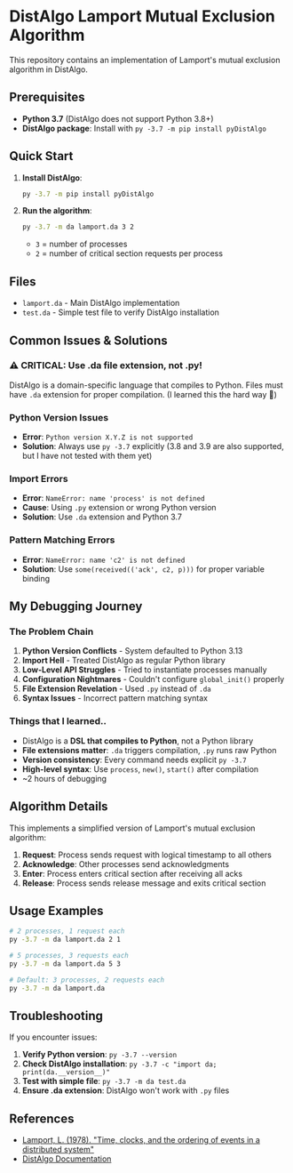 # DistAlgo Lamport Mutual Exclusion Algorithm

This repository contains an implementation of Lamport's mutual exclusion algorithm in DistAlgo.

## Prerequisites

- **Python 3.7** (DistAlgo does not support Python 3.8+)
- **DistAlgo package**: Install with `py -3.7 -m pip install pyDistAlgo`

## Quick Start

1. **Install DistAlgo**:
   ```bash
   py -3.7 -m pip install pyDistAlgo
   ```

2. **Run the algorithm**:
   ```bash
   py -3.7 -m da lamport.da 3 2
   ```
   - `3` = number of processes
   - `2` = number of critical section requests per process

## Files

- `lamport.da` - Main DistAlgo implementation
- `test.da` - Simple test file to verify DistAlgo installation

## Common Issues & Solutions

### ⚠️ **CRITICAL: Use .da file extension, not .py!**

DistAlgo is a domain-specific language that compiles to Python. Files must have `.da` extension for proper compilation. (I learned this the hard way 🤣)

### Python Version Issues
- **Error**: `Python version X.Y.Z is not supported`
- **Solution**: Always use `py -3.7` explicitly (3.8 and 3.9 are also supported, but I have not tested with them yet)

### Import Errors
- **Error**: `NameError: name 'process' is not defined`
- **Cause**: Using `.py` extension or wrong Python version
- **Solution**: Use `.da` extension and Python 3.7

### Pattern Matching Errors
- **Error**: `NameError: name 'c2' is not defined`
- **Solution**: Use `some(received(('ack', c2, p)))` for proper variable binding

## My Debugging Journey

### The Problem Chain
1. **Python Version Conflicts** - System defaulted to Python 3.13
2. **Import Hell** - Treated DistAlgo as regular Python library
3. **Low-Level API Struggles** - Tried to instantiate processes manually
4. **Configuration Nightmares** - Couldn't configure `global_init()` properly
5. **File Extension Revelation** - Used `.py` instead of `.da`
6. **Syntax Issues** - Incorrect pattern matching syntax

### Things that I learned..
- DistAlgo is a **DSL that compiles to Python**, not a Python library
- **File extensions matter**: `.da` triggers compilation, `.py` runs raw Python
- **Version consistency**: Every command needs explicit `py -3.7`
- **High-level syntax**: Use `process`, `new()`, `start()` after compilation
- ~2 hours of debugging 

## Algorithm Details

This implements a simplified version of Lamport's mutual exclusion algorithm:

1. **Request**: Process sends request with logical timestamp to all others
2. **Acknowledge**: Other processes send acknowledgments
3. **Enter**: Process enters critical section after receiving all acks
4. **Release**: Process sends release message and exits critical section

## Usage Examples

```bash
# 2 processes, 1 request each
py -3.7 -m da lamport.da 2 1

# 5 processes, 3 requests each  
py -3.7 -m da lamport.da 5 3

# Default: 3 processes, 2 requests each
py -3.7 -m da lamport.da
```

## Troubleshooting

If you encounter issues:

1. **Verify Python version**: `py -3.7 --version`
2. **Check DistAlgo installation**: `py -3.7 -c "import da; print(da.__version__)"`
3. **Test with simple file**: `py -3.7 -m da test.da`
4. **Ensure .da extension**: DistAlgo won't work with `.py` files

## References

- [Lamport, L. (1978). "Time, clocks, and the ordering of events in a distributed system"](https://lamport.azurewebsites.net/pubs/time-clocks.pdf)
- [DistAlgo Documentation](https://github.com/DistAlgo/distalgo)

